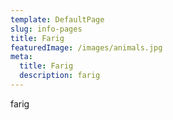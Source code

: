 ```yaml
---
template: DefaultPage
slug: info-pages
title: Farig
featuredImage: /images/animals.jpg
meta:
  title: Farig
  description: farig
---
```

farig